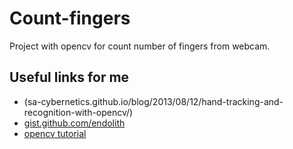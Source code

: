 # Count-fingers
Project with opencv for count number of fingers from webcam.

## Useful links for me
* (sa-cybernetics.github.io/blog/2013/08/12/hand-tracking-and-recognition-with-opencv/)
* [gist.github.com/endolith](https://gist.github.com/endolith/250860)
* [opencv tutorial](https://docs.opencv.org/3.0-beta/doc/py_tutorials/py_tutorials.html)
